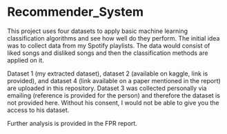 # Recommender_System

This project uses four datasets to apply basic machine learning classification algorithms and see how well do they perform.
The initial idea was to collect data from my Spotify playlists. The data would consist of liked songs and disliked songs and 
then the classification methods are applied on it.

Dataset 1 (my extracted dataset), dataset 2 (available on kaggle, link is provided), and dataset 4 (link available on a paper mentioned in the report) are uploaded in this repository.
Dataset 3 was collected personally via emailing (reference is provided for the person) and therefore the dataset is not provided here. Without his consent, I would not be able to give you the access to his dataset.

Further analysis is provided in the FPR report.